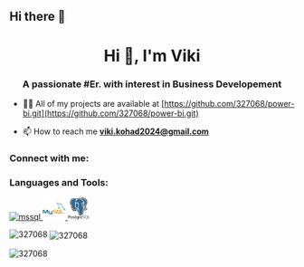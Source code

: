## Hi there 👋

<h1 align="center">Hi 👋, I'm Viki</h1>
<h3 align="center">A passionate #Er. with interest in Business Developement</h3>

- 👨‍💻 All of my projects are available at [https://github.com/327068/power-bi.git](https://github.com/327068/power-bi.git)

- 📫 How to reach me **viki.kohad2024@gmail.com**

<h3 align="left">Connect with me:</h3>
<p align="left">
</p>

<h3 align="left">Languages and Tools:</h3>
<p align="left"> <a href="https://www.microsoft.com/en-us/sql-server" target="_blank" rel="noreferrer"> <img src="https://www.svgrepo.com/show/303229/microsoft-sql-server-logo.svg" alt="mssql" width="40" height="40"/> </a> <a href="https://www.mysql.com/" target="_blank" rel="noreferrer"> <img src="https://raw.githubusercontent.com/devicons/devicon/master/icons/mysql/mysql-original-wordmark.svg" alt="mysql" width="40" height="40"/> </a> <a href="https://www.postgresql.org" target="_blank" rel="noreferrer"> <img src="https://raw.githubusercontent.com/devicons/devicon/master/icons/postgresql/postgresql-original-wordmark.svg" alt="postgresql" width="40" height="40"/> </a> </p>

<p><img align="left" src="https://github-readme-stats.vercel.app/api/top-langs?username=327068&show_icons=true&locale=en&layout=compact" alt="327068" /></p>

<p>&nbsp;<img align="center" src="https://github-readme-stats.vercel.app/api?username=327068&show_icons=true&locale=en" alt="327068" /></p>

<p><img align="center" src="https://github-readme-streak-stats.herokuapp.com/?user=327068&" alt="327068" /></p>
